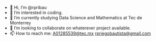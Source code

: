 - 👋 Hi, I’m @rpribau
- 👀 I’m interested in coding.
- 🌱 I’m currently studying Data Science and Mathematics at Tec de Monterrey
- 💞️ I’m looking to collaborate on whaterever project available.
- 📫 How to reach me:
      A01285539@tec.mx
      rpriegobautista@gmail.com

<!---
rpribau/rpribau is a ✨ special ✨ repository because its `README.md` (this file) appears on your GitHub profile.
You can click the Preview link to take a look at your changes.
--->
